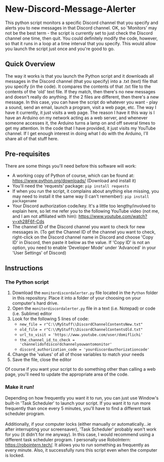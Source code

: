 # New-Discord-Message-Alerter
This python script monitors a specific Discord channel that you specify and alerts you to new messages in that Discord channel.
OK, so 'Monitors' may not be the best term - the script is currently set to just check the Discord channel one time, then quit. You could definitely modify the code, however, so that it runs in a loop at a time interval that you specify.
This would allow you launch the script just once and you're good to go.


## Quick Overview
The way it works is that you launch the Python script and it downloads all messages in the Discord channel (that you specify) into a .txt (text) file that you specify (in the code).
It compares the contents of that .txt file to the contents of the 'old' text file. If they match, then there's no new messages and doesn't really do anything. If the 2 files are different, then there's a new message.
In this case, you can have the script do whatever you want - play a sound, send an email, launch a program, visit a web page, etc. The way I have it currently, it just visits a web page. 
The reason I have it this way is I have an Arduino on my network acting as a web server, and whenever someone accesses it, the Arduino turns a lamp on and off several times to get my attention. 
In the code that I have provided, it just visits my YouTube channel. If I get enough interest in doing what I do with the Arduino, I'll share all of that stuff here.




## Pre-requisites
There are some things you'll need before this software will work:
- A working copy of Python of course, which can be found at: https://www.python.org/downloads/ (Download and install it)
- You'll need the 'requests' package: `pip install requests`
- If when you run the script, it complains about anything else missing, you may need to install it the same way (I can't remember): `pip install packagename`
- Your Discord authorization code/key. It's a little too lengthy/involved to explain here, so let me refer you to the following YouTube video (not me, and I am not affiliated with him): https://www.youtube.com/watch?v=xh28F6f-Cds
- The channel ID of the Discord channel you want to check for new messages in. 
 (To get the Channel ID of the channel you want to check, right-click on the Discord channel name in Discord and choose 'Copy ID' in Discord, then paste it below as the value.
       If 'Copy ID' is not an option, you need to enable 'Developer Mode' under 'Advanced' in your 'User Settings' of Discord)


## Instructions

### The Python script
1. Download the `monitordiscordalerter.py` file located in the `Python` folder in this repository. Place it into a folder of your choosing on your computer's hard drive.
2. Open the `monitordiscordalerter.py` file in a text (i.e. Notepad) or code (i.e. Sublime) editor
3. Look for the following 5 lines of code:
   - `new_file = r"C:\\MyStuff\\DiscordChannelContentsNew.txt"`
   - `old_file = r"C:\\MyStuff\\DiscordChannelContentsOld.txt"`
   - `url_to_visit = 'https://www.youtube.com/user/domiflichi'`
   - `the_channel_id_to_check = 'channelidofdiscordchannelyouwantomonitor'`
   - `discord_authorization_code = 'yourdiscordauthorizationcode'`
4. Change the 'values' of all of those variables to match your needs
5. Save the file, close the editor

Of course if you want your script to do something other than calling a web page, you'll need to update the appropriate area of the code. 



### Make it run!
Depending on how frequently you want it to run, you can just use Window's built-in 'Task Scheduler' to launch your script. If you want it to run more frequently than 
once every 5 minutes, you'll have to find a different task scheduler program.\
\
Additionally, if your computer locks (either manually or automatically...ie after interrupting your screensaver), 'Task Scheduler' probably won't work for you (it didn't for me anyway). 
In this case, I would recommend using a different task scheduler program. I personally use RoboIntern: https://robointern.tech/. It allows you to run something as
frequently as every minute. Also, it successfully runs this script even when the computer is locked.
